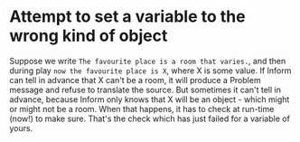 # Attempt to set a variable to the wrong kind of object

Suppose we write `The favourite place is a room that varies.`, and then during play `now the favourite place is X`, where X is some value. If Inform can tell in advance that X can't be a room, it will produce a Problem message and refuse to translate the source. But sometimes it can't tell in advance, because Inform only knows that X will be an object - which might or might not be a room. When that happens, it has to check at run-time (now!) to make sure. That's the check which has just failed for a variable of yours.
